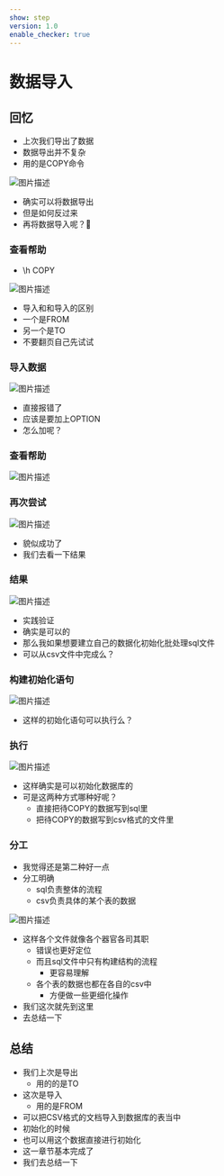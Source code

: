 ```yaml
---
show: step
version: 1.0
enable_checker: true
---
```


# 数据导入

## 回忆

- 上次我们导出了数据
- 数据导出并不复杂
- 用的是COPY命令

![图片描述](https://doc.shiyanlou.com/courses/uid1190679-20220723-1658535972533)

- 确实可以将数据导出
- 但是如何反过来
- 再将数据导入呢？🤔

### 查看帮助

- \h COPY

![图片描述](https://doc.shiyanlou.com/courses/uid1190679-20220723-1658538942921)

- 导入和和导入的区别
- 一个是FROM
- 另一个是TO
- 不要翻页自己先试试

### 导入数据

![图片描述](https://doc.shiyanlou.com/courses/uid1190679-20220723-1658539065879)

- 直接报错了
- 应该是要加上OPTION
- 怎么加呢？

### 查看帮助

![图片描述](https://doc.shiyanlou.com/courses/uid1190679-20220723-1658539129992)

### 再次尝试

![图片描述](https://doc.shiyanlou.com/courses/uid1190679-20220723-1658539229034)

- 貌似成功了
- 我们去看一下结果

### 结果

![图片描述](https://doc.shiyanlou.com/courses/uid1190679-20220723-1658539283481)

- 实践验证
- 确实是可以的
- 那么我如果想要建立自己的数据化初始化批处理sql文件
- 可以从csv文件中完成么？

### 构建初始化语句

![图片描述](https://doc.shiyanlou.com/courses/uid1190679-20220723-1658540162374)

- 这样的初始化语句可以执行么？

### 执行

![图片描述](https://doc.shiyanlou.com/courses/uid1190679-20220723-1658540198361)

- 这样确实是可以初始化数据库的
- 可是这两种方式哪种好呢？
  - 直接把待COPY的数据写到sql里
  - 把待COPY的数据写到csv格式的文件里

### 分工

- 我觉得还是第二种好一点
- 分工明确
  - sql负责整体的流程
  - csv负责具体的某个表的数据

![图片描述](https://doc.shiyanlou.com/courses/uid1190679-20220723-1658542153223)

- 这样各个文件就像各个器官各司其职
  - 错误也更好定位
  - 而且sql文件中只有构建结构的流程
    - 更容易理解
  - 各个表的数据也都在各自的csv中
    - 方便做一些更细化操作
- 我们这次就先到这里
- 去总结一下

## 总结

- 我们上次是导出
  - 用的的是TO
- 这次是导入
  - 用的是FROM
- 可以把CSV格式的文档导入到数据库的表当中
- 初始化的时候
- 也可以用这个数据直接进行初始化
- 这一章节基本完成了
- 我们去总结一下
